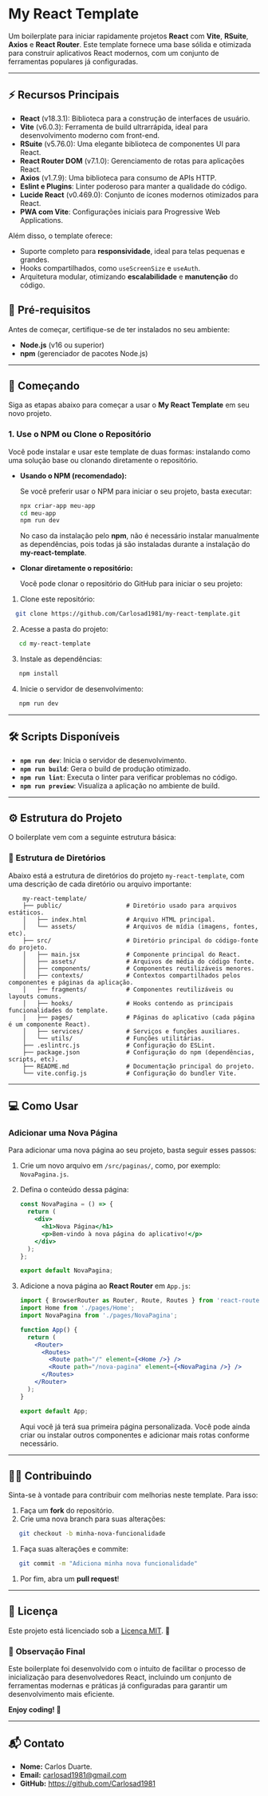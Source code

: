 # My React Template

Um boilerplate para iniciar rapidamente projetos **React** com **Vite**, **RSuite**, **Axios** e **React Router**. Este
template fornece uma base sólida e otimizada para construir aplicativos React modernos, com um conjunto de ferramentas
populares já configuradas.

---

## ⚡️ **Recursos Principais**

- **React** (v18.3.1): Biblioteca para a construção de interfaces de usuário.
- **Vite** (v6.0.3): Ferramenta de build ultrarrápida, ideal para desenvolvimento moderno com front-end.
- **RSuite** (v5.76.0): Uma elegante biblioteca de componentes UI para React.
- **React Router DOM** (v7.1.0): Gerenciamento de rotas para aplicações React.
- **Axios** (v1.7.9): Uma biblioteca para consumo de APIs HTTP.
- **Eslint e Plugins**: Linter poderoso para manter a qualidade do código.
- **Lucide React** (v0.469.0): Conjunto de ícones modernos otimizados para React.
- **PWA com Vite**: Configurações iniciais para Progressive Web Applications.

Além disso, o template oferece:

- Suporte completo para **responsividade**, ideal para telas pequenas e grandes.
- Hooks compartilhados, como `useScreenSize` e `useAuth`.
- Arquitetura modular, otimizando **escalabilidade** e **manutenção** do código.

## 🔧 **Pré-requisitos**

Antes de começar, certifique-se de ter instalados no seu ambiente:

- **Node.js** (v16 ou superior)
- **npm** (gerenciador de pacotes Node.js)

---

## 🚀 **Começando**

Siga as etapas abaixo para começar a usar o **My React Template** em seu novo projeto.

### **1. Use o NPM ou Clone o Repositório**

Você pode instalar e usar este template de duas formas: instalando como uma solução base ou clonando diretamente o
repositório.

- **Usando o NPM (recomendado):**

  Se você preferir usar o NPM para iniciar o seu projeto, basta executar:
    ```bash
    npx criar-app meu-app
    cd meu-app
    npm run dev
    ```

  No caso da instalação pelo **npm**, não é necessário instalar manualmente as dependências, pois todas já são
  instaladas durante a instalação do **my-react-template**.


- **Clonar diretamente o repositório:**

  Você pode clonar o repositório do GitHub para iniciar o seu projeto:

1. Clone este repositório:
```bash
  git clone https://github.com/Carlosad1981/my-react-template.git
```
2. Acesse a pasta do projeto:
``` bash
   cd my-react-template
```

3. Instale as dependências:
``` bash
   npm install
```

4. Inicie o servidor de desenvolvimento:
``` bash
   npm run dev
```

---

## 🛠️ **Scripts Disponíveis**
- **`npm run dev`**: Inicia o servidor de desenvolvimento.
- **`npm run build`**: Gera o build de produção otimizado.
- **`npm run lint`**: Executa o linter para verificar problemas no código.
- **`npm run preview`**: Visualiza a aplicação no ambiente de build.

---

## ⚙️ **Estrutura do Projeto**

O boilerplate vem com a seguinte estrutura básica:

### 📂 **Estrutura de Diretórios**
Abaixo está a estrutura de diretórios do projeto `my-react-template`, com uma descrição de cada diretório ou arquivo importante:
``` plaintext
    my-react-template/
    ├── public/                  # Diretório usado para arquivos estáticos.
    │   ├── index.html           # Arquivo HTML principal.
    │   └── assets/              # Arquivos de mídia (imagens, fontes, etc).
    ├── src/                     # Diretório principal do código-fonte do projeto.
    │   ├── main.jsx             # Componente principal do React.
    │   ├── assets/              # Arquivos de média do código fonte.
    │   ├── components/          # Componentes reutilizáveis menores.
    │   ├── contexts/            # Contextos compartilhados pelos componentes e páginas da aplicação.
    │   ├── fragments/           # Componentes reutilizáveis ou layouts comuns.
    │   ├── hooks/               # Hooks contendo as principais funcionalidades do template.
    │   ├── pages/               # Páginas do aplicativo (cada página é um componente React).
    │   ├── services/            # Serviços e funções auxiliares.
    │   └── utils/               # Funções utilitárias.
    ├── .eslintrc.js             # Configuração do ESLint.
    ├── package.json             # Configuração do npm (dependências, scripts, etc).
    ├── README.md                # Documentação principal do projeto.
    └── vite.config.js           # Configuração do bundler Vite.
```
---

## ‍💻 **Como Usar**

### **Adicionar uma Nova Página**

Para adicionar uma nova página ao seu projeto, basta seguir esses passos:

1. Crie um novo arquivo em `/src/paginas/`, como, por exemplo: `NovaPagina.js`.
2. Defina o conteúdo dessa página:
    ```jsx
    const NovaPagina = () => {
      return (
        <div>
          <h1>Nova Página</h1>
          <p>Bem-vindo à nova página do aplicativo!</p>
        </div>
      );
    };

    export default NovaPagina;
    ```

3. Adicione a nova página ao **React Router** em `App.js`:
    ```jsx
    import { BrowserRouter as Router, Route, Routes } from 'react-router-dom';
    import Home from './pages/Home'; 
    import NovaPagina from './pages/NovaPagina';

    function App() {
      return (
        <Router>
          <Routes>
            <Route path="/" element={<Home />} />
            <Route path="/nova-pagina" element={<NovaPagina />} />
          </Routes>
        </Router>
      );
    }

    export default App;
    ```
   Aqui você já terá sua primeira página personalizada. Você pode ainda criar ou instalar outros componentes e adicionar
   mais rotas conforme necessário.

---

## 🙋‍♂️ **Contribuindo**
Sinta-se à vontade para contribuir com melhorias neste template. Para isso:
1. Faça um **fork** do repositório.
2. Crie uma nova branch para suas alterações:
``` bash
   git checkout -b minha-nova-funcionalidade
```
1. Faça suas alterações e commite:
``` bash
   git commit -m "Adiciona minha nova funcionalidade"
```
1. Por fim, abra um **pull request**!

---

## 📄 **Licença**
Este projeto está licenciado sob a [Licença MIT](). 💚

### 🎉 **Observação Final**
Este boilerplate foi desenvolvido com o intuito de facilitar o processo de inicialização para desenvolvedores React, incluindo um conjunto de ferramentas modernas e práticas já configuradas para garantir um desenvolvimento mais eficiente.

**Enjoy coding! 🚀**

---

## 📬 **Contato**

- **Nome:** Carlos Duarte.
- **Email:** carlosad1981@gmail.com
- **GitHub:** https://github.com/Carlosad1981
